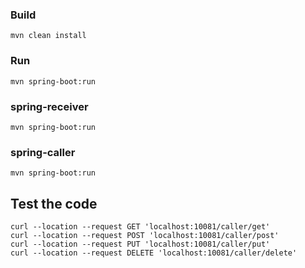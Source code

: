 ### Build

``` 
mvn clean install
```
### Run

```
mvn spring-boot:run
```

### spring-receiver

```
mvn spring-boot:run
```

### spring-caller

```
mvn spring-boot:run
```

## Test the code

```
curl --location --request GET 'localhost:10081/caller/get'
curl --location --request POST 'localhost:10081/caller/post'
curl --location --request PUT 'localhost:10081/caller/put'
curl --location --request DELETE 'localhost:10081/caller/delete'
```